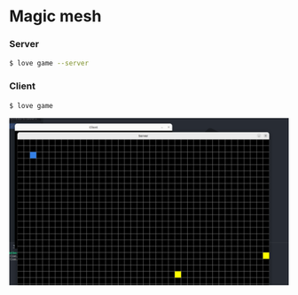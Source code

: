 # Magic mesh

### Server
```bash
$ love game --server
```


### Client
```bash
$ love game
```

<img src="image.png"></img>